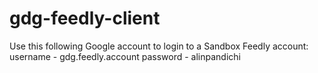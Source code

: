 # gdg-feedly-client

Use this following Google account to login to a Sandbox Feedly account:
username - gdg.feedly.account
password - alinpandichi
